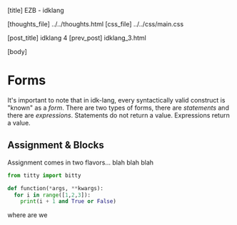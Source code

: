 [title] EZB - idklang

[thoughts_file] ../../thoughts.html
[css_file] ../../css/main.css

[post_title] idklang 4
[prev_post] idklang_3.html

[body]

# Forms
It's important to note that in idk-lang, every syntactically valid
construct is "known" as a _form_. There are two types of forms,
there are _statements_ and there are _expressions_. Statements
do not return a value. Expressions return a value.

## Assignment & Blocks
Assignment comes in two flavors... blah blah blah


```python
from titty import bitty

def function(*args, **kwargs):
  for i in range([1,2,3]):
    print(i + 1 and True or False)
```


where are we

